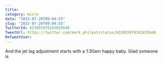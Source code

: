 ```yaml
---
title: 
category: micro
date: "2015-07-20T09:04:55"
slug: "2015-07-20T09:04:55"
TwitterId: 623055978183835648
TweetUrl: https://twitter.com/mark_philpot/status/623055978183835648
ReTweetUser: 
---
```


And the jet lag adjustment starts with a 1:30am happy baby. Glad someone is